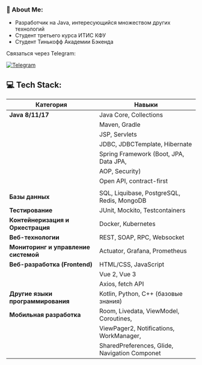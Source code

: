 ### 💫 About Me:
- Разработчик на Java, интересующийся множеством других технологий
- Студент третьего курса ИТИС КФУ
- Студент Тинькофф Академии Бэкенда
  
Связаться через Telegram:

[![Telegram](https://img.shields.io/badge/-telegram-red?color=black&logo=telegram&logoColor=blue)](https://t.me/lnsinxdx)

## 💻 Tech Stack:
| Категория                           | Навыки                                       |
|-------------------------------------|----------------------------------------------|
| **Java 8/11/17**                    | Java Core, Collections                       |
|                                     | Maven, Gradle                                |
|                                     | JSP, Servlets                                |
|                                     | JDBC, JDBCTemplate, Hibernate                |
|                                     | Spring Framework (Boot, JPA, Data JPA,       |
|                                     | AOP, Security)                               |
|                                     | Open API, contract-first                     |
|                                     |                                              |
| **Базы данных**                     | SQL, Liquibase, PostgreSQL, Redis, MongoDB   |
| **Тестирование**                    | JUnit, Mockito, Testcontainers               |
| **Контейнеризация и Оркестрация**   | Docker, Kubernetes                           |
| **Веб-технологии**                  | REST, SOAP, RPC, Websocket                   |
| **Мониторинг и управление системой**| Actuator, Grafana, Prometheus                |
| **Веб-разработка (Frontend)**       | HTML/CSS, JavaScript                         |
|                                     | Vue 2, Vue 3                                 |
|                                     | Axios, fetch API                             |
| **Другие языки программирования**   | Kotlin, Python, C++ (базовые знания)         |
| **Мобильная разработка**            | Room, Livedata, ViewModel, Coroutines,       |
|                                     | ViewPager2, Notifications, WorkManager,      | 
|                                     | SharedPreferences, Glide, Navigation Componet|
